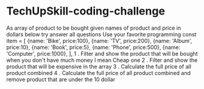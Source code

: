 # TechUpSkill-coding-challenge

As array of product to be bought given names of product and price in dollars below try answer all questions Use your favorite programming
const item = [ {name: 'Bike', price:100}, {name: 'TV', price:200}, {name: 'Album', price:10}, {name: 'Book', price:5}, {name: 'Phone', price:500}, {name: 'Computer', price:1000}, ],
1 . Filter and show the product that will be bought when you don't have much money I mean Cheap one
2 . Filter and show the product that will be expensive in the array
3 . Calculate the full price of all product combined
4 . Calculate the full price of all product combined and remove product that are under the 10 dollar
